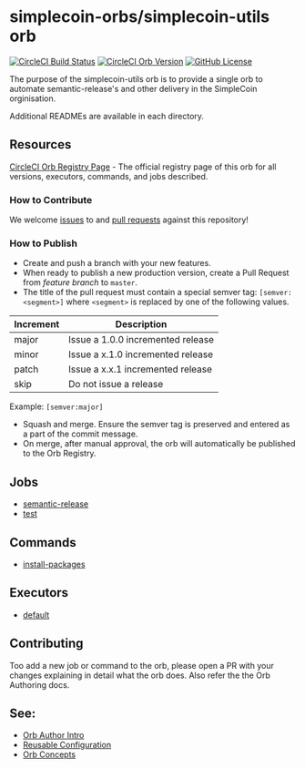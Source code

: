 # simplecoin-orbs/simplecoin-utils orb

[![CircleCI Build Status](https://circleci.com/gh/simplecoincom/orbs.svg?style=shield "CircleCI Build Status")](https://circleci.com/gh/simplecoincom/orbs) [![CircleCI Orb Version](https://badges.circleci.com/orbs/simplecoin-orbs/simplecoin-utils.svg)](https://circleci.com/orbs/registry/orb/simplecoin-orbs/simplecoin-utils) [![GitHub License](https://img.shields.io/badge/license-MIT-lightgrey.svg)](https://raw.githubusercontent.com/simplecoincom/orbs/master/LICENSE)


The purpose of the simplecoin-utils orb is to provide a single orb to automate semantic-release's and other delivery in the SimpleCoin orginisation.

Additional READMEs are available in each directory.

## Resources

[CircleCI Orb Registry Page](https://circleci.com/orbs/registry/orb/simplecoin-orbs/orbs) - The official registry page of this orb for all versions, executors, commands, and jobs described.

### How to Contribute

We welcome [issues](https://github.com/simplecoincom/orbs/issues) to and [pull requests](https://github.com/simplecoincom/orbs/pulls) against this repository!

### How to Publish
* Create and push a branch with your new features.
* When ready to publish a new production version, create a Pull Request from _feature branch_ to `master`.
* The title of the pull request must contain a special semver tag: `[semver:<segment>]` where `<segment>` is replaced by one of the following values.

| Increment | Description|
| ----------| -----------|
| major     | Issue a 1.0.0 incremented release|
| minor     | Issue a x.1.0 incremented release|
| patch     | Issue a x.x.1 incremented release|
| skip      | Do not issue a release|

Example: `[semver:major]`

* Squash and merge. Ensure the semver tag is preserved and entered as a part of the commit message.
* On merge, after manual approval, the orb will automatically be published to the Orb Registry.


## Jobs

- [semantic-release](src/jobs/semantic-release.yml)
- [test](src/jobs/test.yml)

## Commands

- [install-packages](src/commands/install-packages.yml)

## Executors

- [default](src/executors/default.yml)

## Contributing

Too add a new job or command to the orb, please open a PR with your changes explaining in detail what the orb does. Also refer the the Orb Authoring docs.

## See:
 - [Orb Author Intro](https://circleci.com/docs/2.0/orb-author-intro/#section=configuration)
 - [Reusable Configuration](https://circleci.com/docs/2.0/reusing-config)
 - [Orb Concepts](https://circleci.com/docs/2.0/orb-author/?section=configuration)
